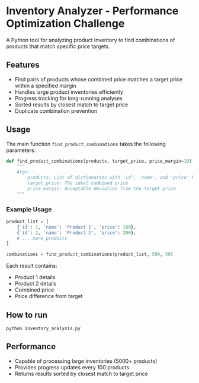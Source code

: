 # Inventory Analyzer - Performance Optimization Challenge

A Python tool for analyzing product inventory to find combinations of products that match specific price targets.

## Features

- Find pairs of products whose combined price matches a target price within a specified margin
- Handles large product inventories efficiently
- Progress tracking for long-running analyses
- Sorted results by closest match to target price
- Duplicate combination prevention

## Usage

The main function `find_product_combinations` takes the following parameters:

```python
def find_product_combinations(products, target_price, price_margin=10):
    """
    Args:
        products: List of dictionaries with 'id', 'name', and 'price' keys
        target_price: The ideal combined price
        price_margin: Acceptable deviation from the target price
    """
```

### Example Usage

```python
product_list = [
    {'id': 1, 'name': 'Product 1', 'price': 100},
    {'id': 2, 'name': 'Product 2', 'price': 200},
    # ... more products
]

combinations = find_product_combinations(product_list, 500, 50)
```

Each result contains:
- Product 1 details
- Product 2 details
- Combined price
- Price difference from target

## How to run

`python inventory_analysis.py`

## Performance

- Capable of processing large inventories (5000+ products)
- Provides progress updates every 100 products
- Returns results sorted by closest match to target price